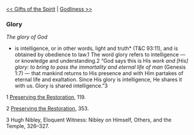 [<< Gifts of the Spirit](Gifts%20of%20the%20Spirit)  |  [Godliness >>](Godliness)

### Glory

*The glory of God*
* is intelligence, or in other words, light and truth* (T&C 93:11), and is obtained by obedience to law.1 The word glory refers to intelligence — or knowledge and understanding.2 “God says this is His *work and [His] glory: to bring to pass the immortality and eternal life of man* (Genesis 1:7) — that mankind returns to His presence and with Him partakes of eternal life and exaltation. Since His glory is intelligence, He shares it with us. Glory is shared intelligence.”3



1
[Preserving the Restoration](#), 119.


2
[Preserving the Restoration](#), 353.


3 Hugh Nibley, Eloquent Witness: Nibley on Himself, Others, and the Temple, 326–327.